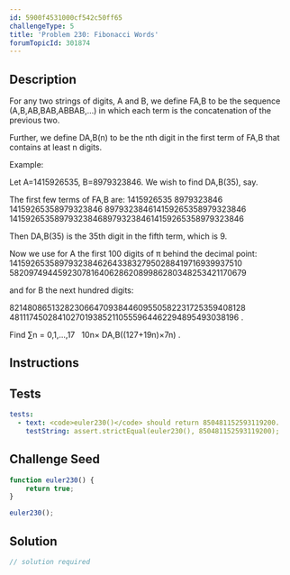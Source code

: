 ```yaml
---
id: 5900f4531000cf542c50ff65
challengeType: 5
title: 'Problem 230: Fibonacci Words'
forumTopicId: 301874
---
```


## Description
<section id='description'>
For any two strings of digits, A and B, we define FA,B to be the sequence (A,B,AB,BAB,ABBAB,...) in which each term is the concatenation of the previous two.

Further, we define DA,B(n) to be the nth digit in the first term of FA,B that contains at least n digits.

Example:

Let A=1415926535, B=8979323846. We wish to find DA,B(35), say.

The first few terms of FA,B are:
1415926535
8979323846
14159265358979323846
897932384614159265358979323846
14159265358979323846897932384614159265358979323846

Then DA,B(35) is the 35th digit in the fifth term, which is 9.

Now we use for A the first 100 digits of π behind the decimal point:
14159265358979323846264338327950288419716939937510
58209749445923078164062862089986280348253421170679

and for B the next hundred digits:

82148086513282306647093844609550582231725359408128
48111745028410270193852110555964462294895493038196 .

Find ∑n = 0,1,...,17   10n× DA,B((127+19n)×7n) .
</section>

## Instructions
<section id='instructions'>

</section>

## Tests
<section id='tests'>

```yml
tests:
  - text: <code>euler230()</code> should return 850481152593119200.
    testString: assert.strictEqual(euler230(), 850481152593119200);

```

</section>

## Challenge Seed
<section id='challengeSeed'>

<div id='js-seed'>

```js
function euler230() {
    return true;
}

euler230();
```

</div>



</section>

## Solution
<section id='solution'>

```js
// solution required
```

</section>
